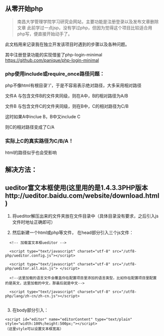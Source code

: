## 从零开始php

>南昌大学管理学院学习研究会网站，主要功能是注册登录以及发布文章删除文章
此前学过一点jsp，没有学过php，但因为觉得这个项目比较适合用php写，便直接开始动手了。

此文档用来记录我在独立开发该项目时遇到的步骤以及各种问题。

其中注册登录功能的实现借鉴了php-login-minimal
https://github.com/panique/php-login-minimal

### php使用include或require_once路径问题：
php不像html有根目录'/'，于是不容易表示绝对路径，大多采用相对路径

文件A 与包含文件B的文件夹同级，则在A中，B的相对路径为A/B

文件B 与包含文件C的文件夹同级，则在B中，C的相对路径为C/B

这时如果A中inclue B，B中又include C

则C的相对路径变成了C/A
### 实际上C的真实路径为C/B/A！

html的路径似乎也会受影响

## 解决方法：






## ueditor富文本框使用(这里用的是1.4.3.3PHP版本http://ueditor.baidu.com/website/download.html)
1. 将ueditor解压出来的文件夹放在文件目录中（具体目录没有要求，之后引入js文件时地址正确即可）

2. 然后新建一个html或php等文件，
在head部分引入三个js文件：

```
  <!-- 加载富文本框ueditor -->

  <script type="text/javascript" charset="utf-8" src="/utf8-php/ueditor.config.js"></script>
  
  <script type="text/javascript" charset="utf-8" src="/utf8-php/ueditor.all.min.js"> </script>
  
  <!--这里加载的语言文件会覆盖你在配置项目里添加的语言类型，比如你在配置项目里配置的是英文，这里加载的中文，那最后就是中文-->
  
  <script type="text/javascript" charset="utf-8" src="/utf8-php/lang/zh-cn/zh-cn.js"></script>
  
```

3. 在body部分引入：

```
<script id="editor" name="editorContent" type="text/plain" style="width:100%;height:500px;"></script>
（这里style可以设置文本框宽高）
```